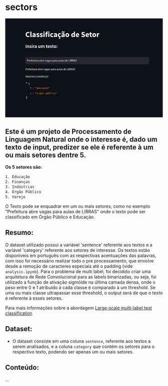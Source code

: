 # sectors

![Descrição da Imagem](images/streamlit.png)


## Este é um projeto de Processamento de Linguagem Natural onde o interesse é, dado um texto de input, predizer se ele é referente à um ou mais setores dentre 5. 

**Os 5 setores são:**

```
1. Educação
2. Finanças
3. Indústrias
4. Órgão Público
5. Varejo
```

O Texto pode se enquadrar em um ou mais setores, como no exemplo "Prefeitura abre vagas para aulas de LIBRAS" onde o texto pode ser classificado em Órgão Público e Educação.

## Resumo:

O dataset utilizado possui a variável 'sentence' referente aos textos e a variável 'category' referente aos setores de interesse. Os textos estão disponíveis em português com as respectivas acentuações das palavras, com isso foi necessário realizar todo o pre processamento, que envolve desde a remoção de caracteres especiais até o padding (vide `analysis.ipynb`). Para o problema de multi label, foi decidido criar uma arquitetura de Rede Convolucional para as labels binarizadas, ou seja, foi utilizado a função de ativação sigmóide na última camada densa, onde o peso entre 0 e 1 atribuído à cada classe é comparado à um threshold. Se uma ou mais classe ultrapassar esse threshold, o output será de que o texto é referente à esses setores. 

Para mais informações sobre a abordagem [Large-scale multi-label text classification](https://keras.io/examples/nlp/multi_label_classification/)    

## Dataset:
  
- O dataset consiste em uma coluna `sentence`, referente aos textos a serem analisados, e a coluna `category` que contém os setores para o respectivo texto, podendo ser apenas um ou mais setores.

## Conteúdo:

...
